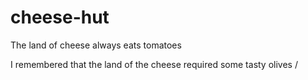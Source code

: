 # cheese-hut
The land of cheese always eats tomatoes

I remembered that the land of the cheese required some tasty olives
/
